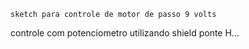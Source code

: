     sketch para controle de motor de passo 9 volts
   controle com potenciometro utilizando shield 
  ponte H...
